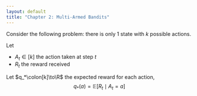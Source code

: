 ```yaml
---
layout: default
title: "Chapter 2: Multi-Armed Bandits"
---
```



Consider the following problem: 
there is only 1 state with $k$ possible actions.

Let 
- $A_t\in[k]$ the action taken at step $t$
- $R_t$ the reward received

Let $q_*\colon[k]\to\R$ the expected reward for each action,
$$
    q_*(a) = \mathbb{E}[R_t \mid A_t = a]
$$
